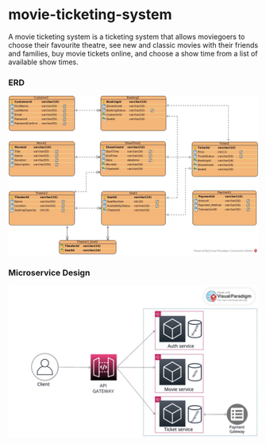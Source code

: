# movie-ticketing-system

A movie ticketing system is a ticketing system that allows moviegoers to choose their favourite theatre, see new and classic movies with their friends and families, buy movie tickets online, and choose a show time from a list of available show times.

### ERD

![](movie-ticketing-system-ERD.jpg)

### Microservice Design

![](movie-ticketing-system-design.jpeg)

